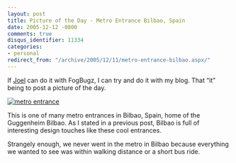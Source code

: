 ```yaml
---
layout: post
title: Picture of the Day - Metro Entrance Bilbao, Spain
date: 2005-12-12 -0800
comments: true
disqus_identifier: 11334
categories:
- personal
redirect_from: "/archive/2005/12/11/metro-entrance-bilbao.aspx/"
---
```


If [Joel](http://joelonsoftware.com/) can do it with FogBugz, I can try
and do it with my blog. That “it” being to post a picture of the day.

[![metro
entrance](http://static.flickr.com/18/68373795_fe315b933b.jpg)](http://www.flickr.com/photos/haacked/68373795/ "Photo Sharing")

This is one of many metro entrances in Bilbao, Spain, home of the
Guggenheim Bilbao. As I stated in a previous post, Bilbao is full of
interesting design touches like these cool entrances.

Strangely enough, we never went in the metro in Bilbao because
everything we wanted to see was within walking distance or a short bus
ride.


